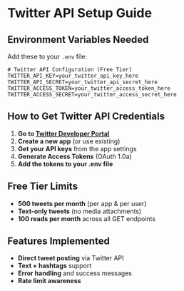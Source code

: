 # Twitter API Setup Guide

## Environment Variables Needed

Add these to your `.env` file:

```env
# Twitter API Configuration (Free Tier)
TWITTER_API_KEY=your_twitter_api_key_here
TWITTER_API_SECRET=your_twitter_api_secret_here
TWITTER_ACCESS_TOKEN=your_twitter_access_token_here
TWITTER_ACCESS_SECRET=your_twitter_access_secret_here
```

## How to Get Twitter API Credentials

1. **Go to [Twitter Developer Portal](https://developer.twitter.com/)**
2. **Create a new app** (or use existing)
3. **Get your API keys** from the app settings
4. **Generate Access Tokens** (OAuth 1.0a)
5. **Add the tokens to your .env file**

## Free Tier Limits
- **500 tweets per month** (per app & per user)
- **Text-only tweets** (no media attachments)
- **100 reads per month** across all GET endpoints

## Features Implemented
-  **Direct tweet posting** via Twitter API
-  **Text + hashtags** support
-  **Error handling** and success messages
-  **Rate limit awareness** 